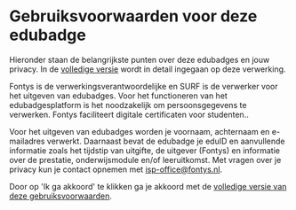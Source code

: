 # Gebruiksvoorwaarden voor deze edubadge

Hieronder staan de belangrijkste punten over deze edubadges en jouw privacy. In de [volledige versie](link) wordt in detail ingegaan op deze verwerking.

Fontys is de verwerkingsverantwoordelijke en SURF is de verwerker voor het uitgeven van edubadges. Voor het functioneren van het edubadgesplatform is het noodzakelijk om persoonsgegevens te verwerken. Fontys faciliteert digitale certificaten voor studenten..

Voor het uitgeven van edubadges worden je voornaam, achternaam en e-mailadres verwerkt. Daarnaast bevat de edubadge je eduID en aanvullende informatie zoals het tijdstip van uitgifte, de uitgever (Fontys) en informatie over de prestatie, onderwijsmodule en/of leeruitkomst. Met vragen over je privacy kun je contact opnemen met [isp-office@fontys.nl](mailto:isp-office@fontys.nl).

Door op 'Ik ga akkoord' te klikken ga je akkoord met de [volledige versie van deze gebruiksvoorwaarden](link).